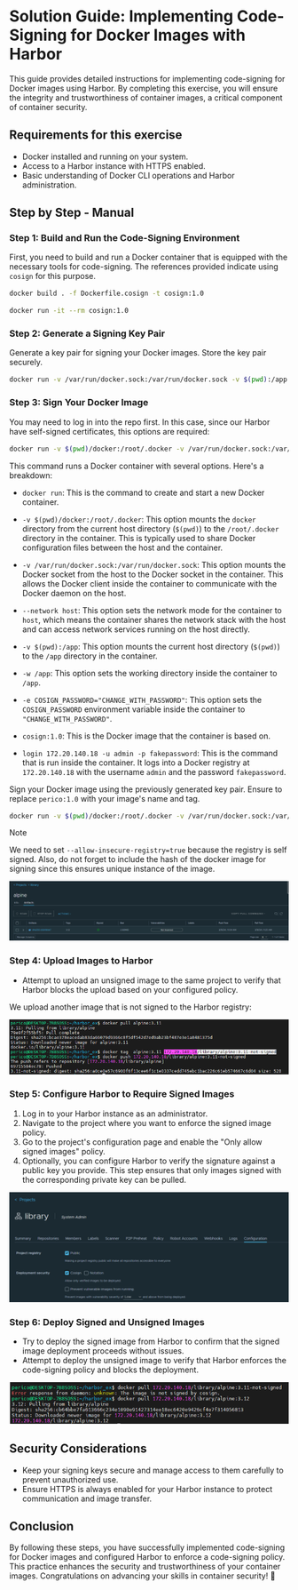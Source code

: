 # Solution Guide: Implementing Code-Signing for Docker Images with Harbor

This guide provides detailed instructions for implementing code-signing for Docker images using Harbor. By completing this exercise, you will ensure the integrity and trustworthiness of container images, a critical component of container security.

## Requirements for this exercise

- Docker installed and running on your system.
- Access to a Harbor instance with HTTPS enabled.
- Basic understanding of Docker CLI operations and Harbor administration.

## Step by Step - Manual

### Step 1: Build and Run the Code-Signing Environment

First, you need to build and run a Docker container that is equipped with the necessary tools for code-signing. The references provided indicate using `cosign` for this purpose.

```bash
docker build . -f Dockerfile.cosign -t cosign:1.0
```

```bash
docker run -it --rm cosign:1.0
```

### Step 2: Generate a Signing Key Pair

Generate a key pair for signing your Docker images. Store the key pair securely.

```bash
docker run -v /var/run/docker.sock:/var/run/docker.sock -v $(pwd):/app -w /app -e COSIGN_PASSWORD="CHANGE_WITH_PASSWORD" --user $(id -u):$(id -g) cosign:1.0 generate-key-pair
```

### Step 3: Sign Your Docker Image

You may need to log in into the repo first. In this case, since our Harbor have self-signed certificates, this options are required:

```bash
docker run -v $(pwd)/docker:/root/.docker -v /var/run/docker.sock:/var/run/docker.sock --network host -v $(pwd):/app -w /app -e COSIGN_PASSWORD="CHANGE_WITH_PASSWORD"  cosign:1.0 login 172.20.140.18 -u admin -p fakepassword
```

This command runs a Docker container with several options. Here's a breakdown:

- `docker run`: This is the command to create and start a new Docker container.

- `-v $(pwd)/docker:/root/.docker`: This option mounts the `docker` directory from the current host directory (`$(pwd)`) to the `/root/.docker` directory in the container. This is typically used to share Docker configuration files between the host and the container.

- `-v /var/run/docker.sock:/var/run/docker.sock`: This option mounts the Docker socket from the host to the Docker socket in the container. This allows the Docker client inside the container to communicate with the Docker daemon on the host.

- `--network host`: This option sets the network mode for the container to `host`, which means the container shares the network stack with the host and can access network services running on the host directly.

- `-v $(pwd):/app`: This option mounts the current host directory (`$(pwd)`) to the `/app` directory in the container.

- `-w /app`: This option sets the working directory inside the container to `/app`.

- `-e COSIGN_PASSWORD="CHANGE_WITH_PASSWORD"`: This option sets the `COSIGN_PASSWORD` environment variable inside the container to `"CHANGE_WITH_PASSWORD"`.

- `cosign:1.0`: This is the Docker image that the container is based on.

- `login 172.20.140.18 -u admin -p fakepassword`: This is the command that is run inside the container. It logs into a Docker registry at `172.20.140.18` with the username `admin` and the password `fakepassword`.

Sign your Docker image using the previously generated key pair. Ensure to replace `perico:1.0` with your image's name and tag.

```bash
docker run -v $(pwd)/docker:/root/.docker -v /var/run/docker.sock:/var/run/docker.sock --network host -v $(pwd):/app -w /app -e COSIGN_PASSWORD="CHANGE_WITH_PASSWORD"  cosign:1.0 sign --key cosign.key  --allow-insecure-registry=true 172.20.140.18/library/alpine@sha256:cb64bbe7fa613666c234e1090e91427314ee18ec6420e9426cf4e7f314056813
```

> [!NOTE]
> We need to set `--allow-insecure-registry=true` because the registry is self signed. Also, do not forget to include the hash of the docker image for signing since this ensures unique instance of the image.


![Harbor signed](../img/harbor-signed.png)

### Step 4: Upload Images to Harbor

- Attempt to upload an unsigned image to the same project to verify that Harbor blocks the upload based on your configured policy.

We upload another image that is not signed to the Harbor registry:

![Other image not signed](../img/upload-other.png)


### Step 5: Configure Harbor to Require Signed Images

1. Log in to your Harbor instance as an administrator.
2. Navigate to the project where you want to enforce the signed image policy.
3. Go to the project's configuration page and enable the "Only allow signed images" policy.
4. Optionally, you can configure Harbor to verify the signature against a public key you provide. This step ensures that only images signed with the corresponding private key can be pulled.

![Harbor Configuration](../img/force-signed-images.png)

### Step 6: Deploy Signed and Unsigned Images

- Try to deploy the signed image from Harbor to confirm that the signed image deployment proceeds without issues.
- Attempt to deploy the unsigned image to verify that Harbor enforces the code-signing policy and blocks the deployment.

![Pull both](../img/pull-both.png)

## Security Considerations

- Keep your signing keys secure and manage access to them carefully to prevent unauthorized use.
- Ensure HTTPS is always enabled for your Harbor instance to protect communication and image transfer.

## Conclusion

By following these steps, you have successfully implemented code-signing for Docker images and configured Harbor to enforce a code-signing policy. This practice enhances the security and trustworthiness of your container images. Congratulations on advancing your skills in container security! 🚀
